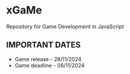 # xGaMe
Repository for Game Development in JavaScript

## IMPORTANT DATES
* Game release - 28/11/2024
* Game deadline - 06/11/2024